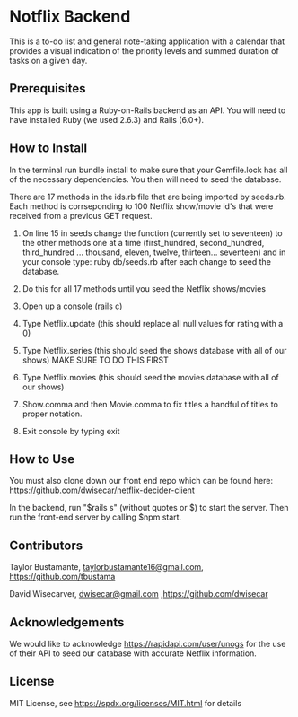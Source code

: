 # Notflix Backend

This is a to-do list and general note-taking application with a calendar that provides a visual indication of the priority levels and summed duration of tasks on a given day.

## Prerequisites

This app is built using a Ruby-on-Rails backend as an API. You will need to have installed Ruby (we used 2.6.3) and Rails (6.0+).

## How to Install

In the terminal run bundle install to make sure that your Gemfile.lock has all of the necessary dependencies. You then will need to seed the database.

There are 17 methods in the ids.rb file that are being imported by seeds.rb. Each method is corrseponding to 100 Netflix show/movie id's that were received from a previous GET request.

1. On line 15 in seeds change the function (currently set to seventeen) to the other methods one at a time (first_hundred, second_hundred, third_hundred ... thousand, eleven, twelve, thirteen... seventeen) and in your console type: ruby db/seeds.rb after each change to seed the database.

2. Do this for all 17 methods until you seed the Netflix shows/movies

3. Open up a console (rails c)

4. Type Netflix.update (this should replace all null values for rating with a 0)

5. Type Netflix.series (this should seed the shows database with all of our shows) MAKE SURE TO DO THIS FIRST

6. Type Netflix.movies (this should seed the movies database with all of our shows)

7. Show.comma and then Movie.comma to fix titles a handful of titles to proper notation.

8. Exit console by typing exit

## How to Use

You must also clone down our front end repo which can be found here: https://github.com/dwisecar/netflix-decider-client

In the backend, run "$rails s" (without quotes or $) to start the server. Then run the front-end server by calling $npm start.

## Contributors

Taylor Bustamante, taylorbustamante16@gmail.com, https://github.com/tbustama

David Wisecarver, dwisecar@gmail.com ,https://github.com/dwisecar

## Acknowledgements

We would like to acknowledge https://rapidapi.com/user/unogs for the use of their API to seed our database with accurate Netflix information.

## License

MIT License, see https://spdx.org/licenses/MIT.html for details
